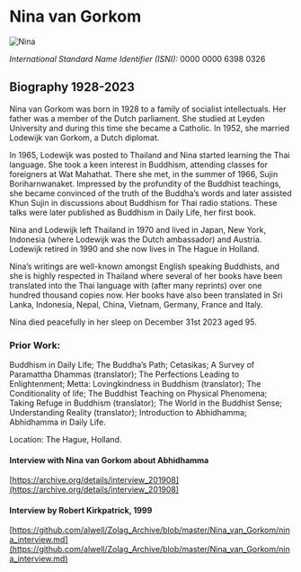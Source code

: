 # Nina van Gorkom

![Nina](https://alwell.github.io/Book_details/nina.jpg)

*International Standard Name Identifier (ISNI):* 0000 0000 6398 0326

## Biography 1928-2023

Nina van Gorkom was born in 1928 to a family of socialist intellectuals. Her father was a member of the Dutch parliament. She studied at Leyden University and during this time she became a Catholic. In 1952, she married Lodewijk van Gorkom, a Dutch diplomat.

In 1965, Lodewijk was posted to Thailand and Nina started learning the Thai language. She took a keen interest in Buddhism, attending classes for foreigners at Wat Mahathat. There she met, in the summer of 1966, Sujin Boriharnwanaket. Impressed by the profundity of the Buddhist teachings, she became convinced of the truth of the Buddha’s words and later assisted Khun Sujin in discussions about Buddhism for Thai radio stations. These talks were later published as Buddhism in Daily Life, her first book.

Nina and Lodewijk left Thailand in 1970 and lived in Japan, New York, Indonesia (where Lodewijk was the Dutch ambassador) and Austria. Lodewijk retired in 1990 and she now lives in The Hague in Holland.

Nina’s writings are well-known amongst English speaking Buddhists, and she is highly respected in Thailand where several of her books have been translated into the Thai language with (after many reprints) over one hundred thousand copies now. Her books have also been translated in Sri Lanka, Indonesia, Nepal, China, Vietnam, Germany, France and Italy.

Nina died peacefully in her sleep on December 31st 2023 aged 95.

### Prior Work:

Buddhism in Daily Life; The Buddha’s Path; Cetasikas; A Survey of Paramattha Dhammas (translator); The Perfections Leading to Enlightenment; Metta: Lovingkindness in Buddhism (translator); The Conditionality of life; The Buddhist Teaching on Physical Phenomena; Taking Refuge in Buddhism (translator); The World in the Buddhist Sense; Understanding Reality (translator); Introduction to Abhidhamma; Abhidhamma in Daily Life.

Location: The Hague, Holland.

#### Interview with Nina van Gorkom about Abhidhamma

[https://archive.org/details/interview_201908](https://archive.org/details/interview_201908)

#### Interview by Robert Kirkpatrick, 1999

[https://github.com/alwell/Zolag_Archive/blob/master/Nina_van_Gorkom/nina_interview.md](https://github.com/alwell/Zolag_Archive/blob/master/Nina_van_Gorkom/nina_interview.md)

